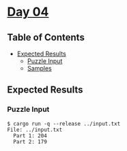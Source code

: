 # [Day 04](https://adventofcode.com/2020/day/4)

## Table of Contents

- [Expected Results](#expected-results)
  - [Puzzle Input](#puzzle-input)
  - [Samples](#samples)

## Expected Results

### Puzzle Input

```console
$ cargo run -q --release ../input.txt
File: ../input.txt
  Part 1: 204
  Part 2: 179
```
